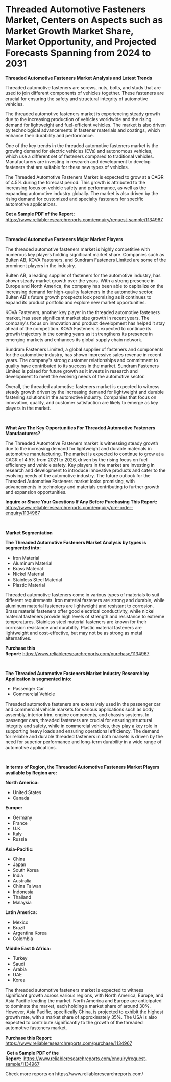 <p><h1>Threaded Automotive Fasteners Market, Centers on Aspects such as Market Growth Market Share, Market Opportunity, and Projected Forecasts Spanning from 2024 to 2031</h1></p><p><strong>Threaded Automotive Fasteners Market Analysis and Latest Trends</strong></p>
<p><p>Threaded automotive fasteners are screws, nuts, bolts, and studs that are used to join different components of vehicles together. These fasteners are crucial for ensuring the safety and structural integrity of automotive vehicles.</p><p>The threaded automotive fasteners market is experiencing steady growth due to the increasing production of vehicles worldwide and the rising demand for lightweight and fuel-efficient vehicles. The market is also driven by technological advancements in fastener materials and coatings, which enhance their durability and performance.</p><p>One of the key trends in the threaded automotive fasteners market is the growing demand for electric vehicles (EVs) and autonomous vehicles, which use a different set of fasteners compared to traditional vehicles. Manufacturers are investing in research and development to develop fasteners that are suitable for these new types of vehicles.</p><p>The Threaded Automotive Fasteners Market is expected to grow at a CAGR of 4.5% during the forecast period. This growth is attributed to the increasing focus on vehicle safety and performance, as well as the expanding automotive industry globally. The market is also driven by the rising demand for customized and specialty fasteners for specific automotive applications.</p></p>
<p><strong>Get a Sample PDF of the Report:&nbsp;</strong> <a href="https://www.reliableresearchreports.com/enquiry/request-sample/1134967">https://www.reliableresearchreports.com/enquiry/request-sample/1134967</a></p>
<p>&nbsp;</p>
<p><strong>Threaded Automotive Fasteners Major Market Players</strong></p>
<p><p>The threaded automotive fasteners market is highly competitive with numerous key players holding significant market share. Companies such as Bulten AB, KOVA Fasteners, and Sundram Fasteners Limited are some of the prominent players in the industry.</p><p>Bulten AB, a leading supplier of fasteners for the automotive industry, has shown steady market growth over the years. With a strong presence in Europe and North America, the company has been able to capitalize on the increasing demand for high-quality fasteners in the automotive sector. Bulten AB's future growth prospects look promising as it continues to expand its product portfolio and explore new market opportunities.</p><p>KOVA Fasteners, another key player in the threaded automotive fasteners market, has seen significant market size growth in recent years. The company's focus on innovation and product development has helped it stay ahead of the competition. KOVA Fasteners is expected to continue its growth trajectory in the coming years as it strengthens its presence in emerging markets and enhances its global supply chain network.</p><p>Sundram Fasteners Limited, a global supplier of fasteners and components for the automotive industry, has shown impressive sales revenue in recent years. The company's strong customer relationships and commitment to quality have contributed to its success in the market. Sundram Fasteners Limited is poised for future growth as it invests in research and development to meet the evolving needs of the automotive sector.</p><p>Overall, the threaded automotive fasteners market is expected to witness steady growth driven by the increasing demand for lightweight and durable fastening solutions in the automotive industry. Companies that focus on innovation, quality, and customer satisfaction are likely to emerge as key players in the market.</p></p>
<p>&nbsp;</p>
<p><strong>What Are The Key Opportunities For Threaded Automotive Fasteners Manufacturers?</strong></p>
<p><p>The Threaded Automotive Fasteners market is witnessing steady growth due to the increasing demand for lightweight and durable materials in automotive manufacturing. The market is expected to continue to grow at a CAGR of 4.5% from 2021 to 2026, driven by the rising focus on fuel efficiency and vehicle safety. Key players in the market are investing in research and development to introduce innovative products and cater to the evolving needs of the automotive industry. The future outlook for the Threaded Automotive Fasteners market looks promising, with advancements in technology and materials contributing to further growth and expansion opportunities.</p></p>
<p><strong>Inquire or Share Your Questions If Any Before Purchasing This Report:</strong> <a href="https://www.reliableresearchreports.com/enquiry/pre-order-enquiry/1134967">https://www.reliableresearchreports.com/enquiry/pre-order-enquiry/1134967</a></p>
<p>&nbsp;</p>
<p><strong>Market Segmentation</strong></p>
<p><strong>The Threaded Automotive Fasteners Market Analysis by types is segmented into:</strong></p>
<p><ul><li>Iron Material</li><li>Aluminum Material</li><li>Brass Material</li><li>Nickel Material</li><li>Stainless Steel Material</li><li>Plastic Material</li></ul></p>
<p><p>Threaded automotive fasteners come in various types of materials to suit different requirements. Iron material fasteners are strong and durable, while aluminum material fasteners are lightweight and resistant to corrosion. Brass material fasteners offer good electrical conductivity, while nickel material fasteners provide high levels of strength and resistance to extreme temperatures. Stainless steel material fasteners are known for their corrosion resistance and durability. Plastic material fasteners are lightweight and cost-effective, but may not be as strong as metal alternatives.</p></p>
<p><strong>Purchase this Report:&nbsp;</strong><a href="https://www.reliableresearchreports.com/purchase/1134967">https://www.reliableresearchreports.com/purchase/1134967</a></p>
<p>&nbsp;</p>
<p><strong>The Threaded Automotive Fasteners Market Industry Research by Application is segmented into:</strong></p>
<p><ul><li>Passenger Car</li><li>Commercial Vehicle</li></ul></p>
<p><p>Threaded automotive fasteners are extensively used in the passenger car and commercial vehicle markets for various applications such as body assembly, interior trim, engine components, and chassis systems. In passenger cars, threaded fasteners are crucial for ensuring structural integrity and safety, while in commercial vehicles, they play a key role in supporting heavy loads and ensuring operational efficiency. The demand for reliable and durable threaded fasteners in both markets is driven by the need for superior performance and long-term durability in a wide range of automotive applications.</p></p>
<p>&nbsp;</p>
<p><strong>In terms of Region, the Threaded Automotive Fasteners Market Players available by Region are:</strong></p>
<p>
    <p> <strong> North America: </strong>
        <ul>
            <li>United States</li>
            <li>Canada</li>
        </ul>
        </p> 
    <p> <strong> Europe: </strong>
        <ul>
            <li>Germany</li>
            <li>France</li>
            <li>U.K.</li>
            <li>Italy</li>
            <li>Russia</li>
        </ul>
        </p> 
    <p> <strong> Asia-Pacific: </strong>
        <ul>
            <li>China</li>
            <li>Japan</li>
            <li>South Korea</li>
            <li>India</li>
            <li>Australia</li>
            <li>China Taiwan</li>
            <li>Indonesia</li>
            <li>Thailand</li>
            <li>Malaysia</li>
        </ul>
        </p> 
    <p> <strong> Latin America: </strong>
        <ul>
            <li>Mexico</li>
            <li>Brazil</li>
            <li>Argentina Korea</li>
            <li>Colombia</li>
        </ul>
        </p> 
    <p> <strong> Middle East & Africa: </strong>
        <ul>
            <li>Turkey</li>
            <li>Saudi</li>
            <li>Arabia</li>
            <li>UAE</li>
            <li>Korea</li>
        </ul>
    </p>
    </p>
<p><p>The threaded automotive fasteners market is expected to witness significant growth across various regions, with North America, Europe, and Asia Pacific leading the market. North America and Europe are anticipated to dominate the market, each holding a market share of around 30%. However, Asia Pacific, specifically China, is projected to exhibit the highest growth rate, with a market share of approximately 35%. The USA is also expected to contribute significantly to the growth of the threaded automotive fasteners market.</p></p>
<p><strong>Purchase this Report: </strong><a href="https://www.reliableresearchreports.com/purchase/1134967">https://www.reliableresearchreports.com/purchase/1134967</a></p>
<p>&nbsp;<strong>Get a Sample PDF of the Report:&nbsp;&nbsp;</strong><a href="https://www.reliableresearchreports.com/enquiry/request-sample/1134967">https://www.reliableresearchreports.com/enquiry/request-sample/1134967</a></p>
<p><strong></strong></p>
<p>Check more reports on https://www.reliableresearchreports.com/</p>